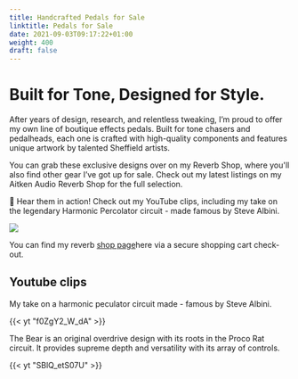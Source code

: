 ```yaml
---
title: Handcrafted Pedals for Sale
linktitle: Pedals for Sale
date: 2021-09-03T09:17:22+01:00
weight: 400
draft: false
---
```

# Built for Tone, Designed for Style.



After years of design, research, and relentless tweaking, I’m proud to offer my own line of boutique effects pedals. Built for tone chasers and pedalheads, each one is crafted with high-quality components and features unique artwork by talented Sheffield artists.



You can grab these exclusive designs over on my Reverb Shop, where you'll also find other gear I’ve got up for sale. Check out my latest listings on my Aitken Audio Reverb Shop for the full selection.



🎸 Hear them in action! Check out my YouTube clips, including my take on the legendary Harmonic Percolator circuit - made famous by Steve Albini.

![](/img/Cat-Pedal-1.jpg)

You can find my reverb [shop page](https://reverb.com/uk/shop/aitken-audio)here via a secure shopping cart check-out.

## Youtube clips

My take on a harmonic peculator circuit made - famous by Steve Albini.

{{< yt "f0ZgY2_W_dA" >}}

The Bear is an original overdrive design with its roots in the Proco Rat circuit. It provides supreme depth and versatility with its array of controls.

{{< yt "SBlQ_etS07U" >}}